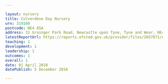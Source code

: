 ```yaml
---

layout: nursery
title: Culverdene Day Nursery
urn: 319160
postcode: NE4 8SA
address: 32 Grainger Park Road, Newcastle upon Tyne, Tyne and Wear, NE4 8SA
latestReportUrl: https://reports.ofsted.gov.uk/provider/files/2657871/urn/319160.pdf
teaching: 1
development: 1
leadership: 1
outcomes: 1
overall: 1
date: 01 April 2018 
datePublish: 5 December 2016

---
```


